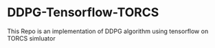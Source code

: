 # DDPG-Tensorflow-TORCS
This Repo is an implementation of DDPG algorithm using tensorflow on TORCS simluator
